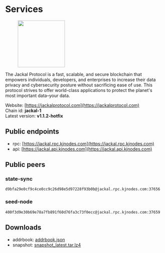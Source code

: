 # Services

<figure><img src="https://raw.githubusercontent.com/kj89/testnet_manuals/main/pingpub/logos/jackal.png" width="150" alt=""><figcaption></figcaption></figure>

The Jackal Protocol is a fast, scalable, and secure blockchain that empowers  individuals, developers, and enterprises to increase their data privacy and  cybersecurity posture without sacrificing ease of use. This protocol strives  to offer world-class applications to protect the planet's most important data–your data.


Website: [https://jackalprotocol.com](https://jackalprotocol.com) \
Chain id: **jackal-1** \
Latest version: **v1.1.2-hotfix**

## Public endpoints

* rpc: [https://jackal.rpc.kjnodes.com](https://jackal.rpc.kjnodes.com)
* api: [https://jackal.api.kjnodes.com](https://jackal.api.kjnodes.com)

## Public peers

### state-sync

```
d9bfa29e0cf9c4ce0cc9c26d98e5d97228f93b0b@jackal.rpc.kjnodes.com:37656
```

### seed-node

```
400f3d9e30b69e78a7fb891f60d76fa3c73f0ecc@jackal.rpc.kjnodes.com:37659
```

## Downloads

* addrbook: [addrbook.json](https://snapshots.kjnodes.com/jackal/addrbook.json)
* snapshot: [snapshot_latest.tar.lz4](https://snapshots.kjnodes.com/jackal/snapshot\_latest.tar.lz4)
